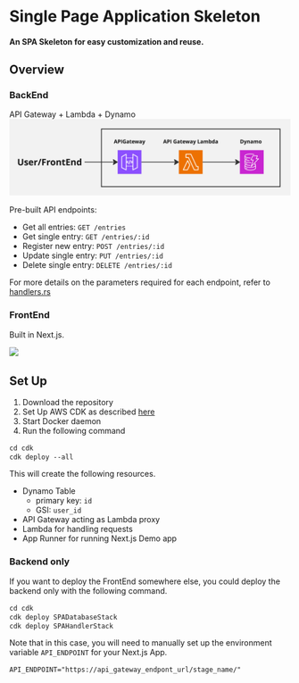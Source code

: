 # Single Page Application Skeleton

#### An SPA Skeleton for easy customization and reuse.

## Overview
### BackEnd
API Gateway + Lambda + Dynamo
![architecture](./readme-assets/architecture.jpg)

Pre-built API endpoints:
- Get all entries: `GET /entries`
- Get single entry: `GET /entries/:id`
- Register new entry: `POST /entries/:id`
- Update single entry: `PUT /entries/:id`
- Delete single entry: `DELETE /entries/:id`

For more details on the parameters required for each endpoint, refer to [handlers.rs](./lambda/src/handler/handlers.rs)


### FrontEnd
Built in Next.js.

![](/readme-assets/frontend.gif)



## Set Up
1. Download the repository
2. Set Up AWS CDK as described [here](https://docs.aws.amazon.com/cdk/v2/guide/prerequisites.html)
3. Start Docker daemon
4. Run the following command
```
cd cdk
cdk deploy --all
```
This will create the following resources.
- Dynamo Table
    - primary key: `id`
    - GSI: `user_id`
- API Gateway acting as Lambda proxy
- Lambda for handling requests
- App Runner for running Next.js Demo app


### Backend only
If you want to deploy the FrontEnd somewhere else, you could deploy the backend only with the following command.
```
cd cdk
cdk deploy SPADatabaseStack
cdk deploy SPAHandlerStack
```
Note that in this case, you will need to manually set up the environment variable `API_ENDPOINT` for your Next.js App.
```
API_ENDPOINT="https://api_gateway_endpont_url/stage_name/"
```